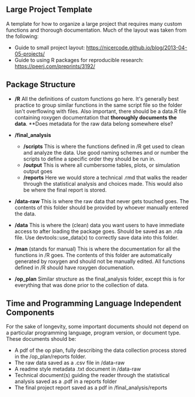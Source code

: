 ## Large Project Template

A template for how to organize a large project that requires many custom functions and thorough documentation. Much of the layout was taken from the following:

* Guide to small project layout: https://nicercode.github.io/blog/2013-04-05-projects/
* Guide to using R packages for reproducible research: https://peerj.com/preprints/3192/

## Package Structure

* __/R__
  All the definitions of custom functions go here. It's generally best practice to group similar functions in the same script file so the folder isn't overflowing with files. Also important, there should be a data.R file containing roxygen documentation that __thoroughly documents the data__. **Does metadata for the raw data belong somewhere else?
  
* __/final_analysis__
  * __/scripts__ This is where the functions defined in /R get used to clean and analyze the data. Use good naming schemes and or number the scripts to define a specific order they should be run in.
  * __/output__ This is where all cumbersome tables, plots, or simulation output goes
  * __/reports__ Here we would store a technical .rmd that walks the reader through the statistical analysis and choices made. This would also be where the final report is stored.
 
 * __/data-raw__ This is where the raw data that never gets touched goes. The contents of this folder should be provided by whoever manually entered the data.
 
 * __/data__ This is where the (clean) data you want users to have immediate access to after loading the package goes. Should be saved as an .rda file. Use devtools::use_data(x) to correctly save data into this folder.

 * __/man__ (stands for manual) This is where the documentation for all the functions in /R goes. The contents of this folder are automatically generated by roxygen and should not be manually edited. All functions defined in /R should have roxygen documenation.

* __/op_plan__ Similar structure as the final_analysis folder, except this is for everything that was done prior to the collection of data.


## Time and Programming Language Independent Components

For the sake of longevity, some important documents should not depend on a particular programming language, program version, or document type. These documents should be:

* A pdf of the op plan, fully describing the data collection process stored in the /op_plan/reports folder.
* The raw data saved as a .csv file in /data-raw
* A readme style metadata .txt document in /data-raw 
* Technical document(s) guiding the reader through the statistical analysis saved as a .pdf in a reports folder
* The final project report saved as a pdf in /final_analysis/reports
